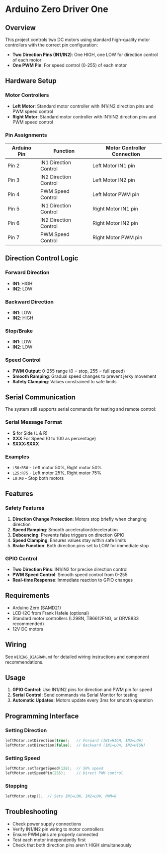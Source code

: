 # Arduino Zero Driver One

## Overview
This project controls two DC motors using standard high-quality motor controllers with the correct pin configuration:
- **Two Direction Pins (IN1/IN2)**: One HIGH, one LOW for direction control of each motor
- **One PWM Pin**: For speed control (0-255) of each motor

## Hardware Setup

### Motor Controllers
- **Left Motor**: Standard motor controller with IN1/IN2 direction pins and PWM speed control
- **Right Motor**: Standard motor controller with IN1/IN2 direction pins and PWM speed control

### Pin Assignments
| Arduino Pin | Function | Motor Controller Connection |
|-------------|----------|----------------------------|
| Pin 2 | IN1 Direction Control | Left Motor IN1 pin |
| Pin 3 | IN2 Direction Control | Left Motor IN2 pin |
| Pin 4 | PWM Speed Control | Left Motor PWM pin |
| Pin 5 | IN1 Direction Control | Right Motor IN1 pin |
| Pin 6 | IN2 Direction Control | Right Motor IN2 pin |
| Pin 7 | PWM Speed Control | Right Motor PWM pin |

## Direction Control Logic

### Forward Direction
- **IN1**: HIGH
- **IN2**: LOW

### Backward Direction
- **IN1**: LOW
- **IN2**: HIGH

### Stop/Brake
- **IN1**: LOW
- **IN2**: LOW

### Speed Control
- **PWM Output**: 0-255 range (0 = stop, 255 = full speed)
- **Smooth Ramping**: Gradual speed changes to prevent jerky movement
- **Safety Clamping**: Values constrained to safe limits

## Serial Communication
The system still supports serial commands for testing and remote control:

### Serial Message Format
- **S** for Side (L & R)
- **XXX** For Speed (0 to 100 as percentage)
- **SXXX:SXXX**

### Examples
- `L50:R50` - Left motor 50%, Right motor 50%
- `L25:R75` - Left motor 25%, Right motor 75%
- `L0:R0` - Stop both motors

## Features

### Safety Features
1. **Direction Change Protection**: Motors stop briefly when changing direction
2. **Speed Ramping**: Smooth acceleration/deceleration
3. **Debouncing**: Prevents false triggers on direction GPIO
4. **Speed Clamping**: Ensures values stay within safe limits
5. **Brake Function**: Both direction pins set to LOW for immediate stop

### GPIO Control
- **Two Direction Pins**: IN1/IN2 for precise direction control
- **PWM Speed Control**: Smooth speed control from 0-255
- **Real-time Response**: Immediate reaction to GPIO changes

## Requirements
- Arduino Zero (SAMD21)
- LCD-I2C from Frank Hafele (optional)
- Standard motor controllers (L298N, TB6612FNG, or DRV8833 recommended)
- 12V DC motors

## Wiring
See `WIRING_DIAGRAM.md` for detailed wiring instructions and component recommendations.

## Usage
1. **GPIO Control**: Use IN1/IN2 pins for direction and PWM pin for speed
2. **Serial Control**: Send commands via Serial Monitor for testing
3. **Automatic Updates**: Motors update every 3ms for smooth operation

## Programming Interface

### Setting Direction
```cpp
leftMotor.setDirection(true);   // Forward (IN1=HIGH, IN2=LOW)
leftMotor.setDirection(false);  // Backward (IN1=LOW, IN2=HIGH)
```

### Setting Speed
```cpp
leftMotor.setTargetSpeed(128);  // 50% speed
leftMotor.setSpeedPin(255);     // Direct PWM control
```

### Stopping
```cpp
leftMotor.stop();  // Sets IN1=LOW, IN2=LOW, PWM=0
```

## Troubleshooting
- Check power supply connections
- Verify IN1/IN2 pin wiring to motor controllers
- Ensure PWM pins are properly connected
- Test each motor independently first
- Check that both direction pins aren't HIGH simultaneously